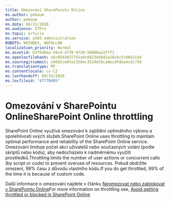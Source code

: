 ```yaml
---
title: Omezování SharePointu Online
ms.author: pebaum
author: pebaum
ms.date: 04/21/2020
ms.audience: ITPro
ms.topic: article
ms.service: o365-administration
ROBOTS: NOINDEX, NOFOLLOW
localization_priority: Normal
ms.assetid: b376d8ea-50c4-47f0-9720-50d80aa3f7f1
ms.openlocfilehash: a5c05020377d1a0c0623dd841e28cbc5c6662c84
ms.sourcegitcommit: c6692ce0fa1358ec3529e59ca0ecdfdea4cdc759
ms.translationtype: MT
ms.contentlocale: cs-CZ
ms.lasthandoff: 09/15/2020
ms.locfileid: "47770495"
---
```

# <a name="sharepoint-online-throttling"></a><span data-ttu-id="1260c-102">Omezování v SharePointu Online</span><span class="sxs-lookup"><span data-stu-id="1260c-102">SharePoint Online throttling</span></span>

<span data-ttu-id="1260c-103">SharePoint Online využívá omezování k zajištění optimálního výkonu a spolehlivosti svých služeb.</span><span class="sxs-lookup"><span data-stu-id="1260c-103">SharePoint Online uses throttling to maintain optimal performance and reliability of the SharePoint Online service.</span></span> <span data-ttu-id="1260c-104">Omezování limituje počet akcí uživatelů nebo současných volání (podle skriptů nebo kódu), aby nedocházelo k nadměrnému využití prostředků.</span><span class="sxs-lookup"><span data-stu-id="1260c-104">Throttling limits the number of user actions or concurrent calls (by script or code) to prevent overuse of resources.</span></span> <span data-ttu-id="1260c-105">Pokud obdržíte omezení, 99% času z důvodu vlastního kódu.</span><span class="sxs-lookup"><span data-stu-id="1260c-105">If you do get throttled, 99% of the time it is because of custom code.</span></span>
  
<span data-ttu-id="1260c-106">Další informace o omezování najdete v článku [Neomezovat nebo zablokovat v SharePointu Online](https://go.microsoft.com/fwlink/?linkid=2022019)</span><span class="sxs-lookup"><span data-stu-id="1260c-106">For more information on throttling see, [Avoid getting throttled or blocked in SharePoint Online](https://go.microsoft.com/fwlink/?linkid=2022019)</span></span>
  

